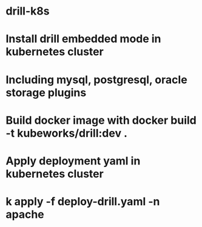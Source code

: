 # drill-k8s

# Install drill embedded mode in kubernetes cluster   
# Including mysql, postgresql, oracle storage plugins
# Build docker image with docker build -t kubeworks/drill:dev .
# Apply deployment yaml in kubernetes cluster
# k apply -f deploy-drill.yaml -n apache
